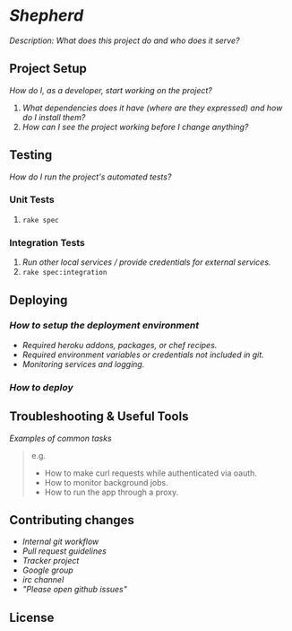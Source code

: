 # _Shepherd_

_Description: What does this project do and who does it serve?_

## Project Setup

_How do I, as a developer, start working on the project?_ 

1. _What dependencies does it have (where are they expressed) and how do I install them?_
2. _How can I see the project working before I change anything?_

## Testing

_How do I run the project's automated tests?_

### Unit Tests

1. `rake spec`

### Integration Tests

1. _Run other local services / provide credentials for external services._
2. `rake spec:integration`

## Deploying

### _How to setup the deployment environment_

- _Required heroku addons, packages, or chef recipes._
- _Required environment variables or credentials not included in git._
- _Monitoring services and logging._

### _How to deploy_

## Troubleshooting & Useful Tools

_Examples of common tasks_

> e.g.
> 
> - How to make curl requests while authenticated via oauth.
> - How to monitor background jobs.
> - How to run the app through a proxy.

## Contributing changes

- _Internal git workflow_
- _Pull request guidelines_
- _Tracker project_
- _Google group_
- _irc channel_
- _"Please open github issues"_

## License
